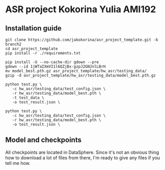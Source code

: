 # ASR project Kokorina Yulia AMI192

## Installation guide

```shell
git clone https://github.com/jakokorina/asr_project_template.git -b branch2
cd asr_project_template
pip install -r ./requirements.txt
```

```download checkpoint
pip install -U --no-cache-dir gdown --pre
gdown --id 1jWTaIXmVI1l6QZjBx-gzpJ2GNJnlLBrH
mv model_best.pth.gz asr_project_template/hw_asr/testing_data/
gzip -d asr_project_template/hw_asr/testing_data/model_best.pth.gz
```

```testing on custom data
python test.py \
   -c hw_asr/testing_data/test_config.json \
   -r hw_asr/testing_data/model_best.pth \
   -t test_data \
   -o test_result.json \
```

```testing on librespeech test data
python test.py \
   -c hw_asr/testing_data/test_config.json \
   -r hw_asr/testing_data/model_best.pth \
   -o test_result.json \
```

## Model and checkpoints

All checkpoints are located in DataSphere. Since it's not an obvious thing how to download
a lot of files from there, I'm ready to give any files if you tell me how.


